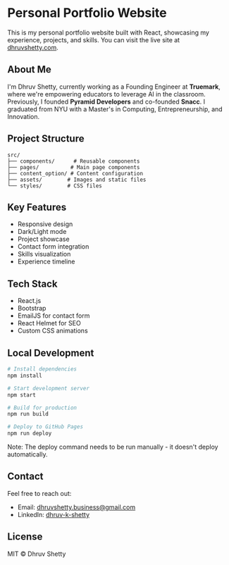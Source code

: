 # Personal Portfolio Website

This is my personal portfolio website built with React, showcasing my experience, projects, and skills. You can visit the live site at [dhruvshetty.com](https://dhruvshetty.com).

## About Me

I'm Dhruv Shetty, currently working as a Founding Engineer at **Truemark**, where we're empowering educators to leverage AI in the classroom. Previously, I founded **Pyramid Developers** and co-founded **Snacc**. I graduated from NYU with a Master's in Computing, Entrepreneurship, and Innovation.

## Project Structure

```
src/
├── components/      # Reusable components
├── pages/          # Main page components
├── content_option/ # Content configuration
├── assets/        # Images and static files
└── styles/        # CSS files
```

## Key Features
- Responsive design
- Dark/Light mode
- Project showcase
- Contact form integration
- Skills visualization
- Experience timeline

## Tech Stack
- React.js
- Bootstrap
- EmailJS for contact form
- React Helmet for SEO
- Custom CSS animations

## Local Development
```bash
# Install dependencies
npm install

# Start development server
npm start

# Build for production
npm run build

# Deploy to GitHub Pages
npm run deploy
```

Note: The deploy command needs to be run manually - it doesn't deploy automatically.

## Contact

Feel free to reach out:
- Email: dhruvshetty.business@gmail.com
- LinkedIn: [dhruv-k-shetty](https://linkedin.com/in/dhruv-k-shetty)

## License
MIT © Dhruv Shetty
